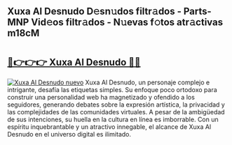 ## Xuxa Al Desnudo D𝚎sn𝚞dos filtr𝚊dos - Parts-MNP Vid𝚎os filtr𝚊dos - N𝚞evas f𝚘tos atr𝚊ctivas m18cM

# <h2><a href="http://mb4rjq.tromn.icu/?c=Xuxa+Al+Desnudo">🔗👉👉👉 Xuxa Al Desnudo 🔗🔗</a></h2>

[![Xuxa Al Desnudo nuevo](https://i.imgur.com/pEAQMta.gif)](http://mb4rjq.tromn.icu/?c=Xuxa+Al+Desnudo)
Xuxa Al Desnudo, un personaje complejo e intrigante, desafía las etiquetas simples. Su enfoque poco ortodoxo para construir una personalidad web ha magnetizado y ofendido a los seguidores, generando debates sobre la expresión artística, la privacidad y las complejidades de las comunidades virtuales. A pesar de la ambigüedad de sus intenciones, su huella en la cultura en línea es imborrable. Con un espíritu inquebrantable y un atractivo innegable, el alcance de Xuxa Al Desnudo en el universo digital es ilimitado.
